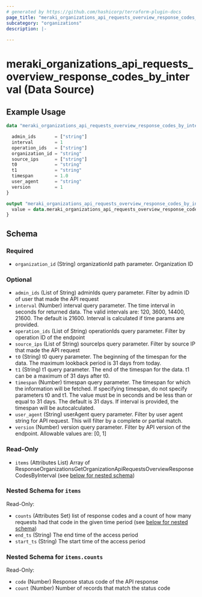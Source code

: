 ```yaml
---
# generated by https://github.com/hashicorp/terraform-plugin-docs
page_title: "meraki_organizations_api_requests_overview_response_codes_by_interval Data Source - terraform-provider-meraki"
subcategory: "organizations"
description: |-
  
---
```


# meraki_organizations_api_requests_overview_response_codes_by_interval (Data Source)



## Example Usage

```terraform
data "meraki_organizations_api_requests_overview_response_codes_by_interval" "example" {

  admin_ids       = ["string"]
  interval        = 1
  operation_ids   = ["string"]
  organization_id = "string"
  source_ips      = ["string"]
  t0              = "string"
  t1              = "string"
  timespan        = 1.0
  user_agent      = "string"
  version         = 1
}

output "meraki_organizations_api_requests_overview_response_codes_by_interval_example" {
  value = data.meraki_organizations_api_requests_overview_response_codes_by_interval.example.items
}
```

<!-- schema generated by tfplugindocs -->
## Schema

### Required

- `organization_id` (String) organizationId path parameter. Organization ID

### Optional

- `admin_ids` (List of String) adminIds query parameter. Filter by admin ID of user that made the API request
- `interval` (Number) interval query parameter. The time interval in seconds for returned data. The valid intervals are: 120, 3600, 14400, 21600. The default is 21600. Interval is calculated if time params are provided.
- `operation_ids` (List of String) operationIds query parameter. Filter by operation ID of the endpoint
- `source_ips` (List of String) sourceIps query parameter. Filter by source IP that made the API request
- `t0` (String) t0 query parameter. The beginning of the timespan for the data. The maximum lookback period is 31 days from today.
- `t1` (String) t1 query parameter. The end of the timespan for the data. t1 can be a maximum of 31 days after t0.
- `timespan` (Number) timespan query parameter. The timespan for which the information will be fetched. If specifying timespan, do not specify parameters t0 and t1. The value must be in seconds and be less than or equal to 31 days. The default is 31 days. If interval is provided, the timespan will be autocalculated.
- `user_agent` (String) userAgent query parameter. Filter by user agent string for API request. This will filter by a complete or partial match.
- `version` (Number) version query parameter. Filter by API version of the endpoint. Allowable values are: [0, 1]

### Read-Only

- `items` (Attributes List) Array of ResponseOrganizationsGetOrganizationApiRequestsOverviewResponseCodesByInterval (see [below for nested schema](#nestedatt--items))

<a id="nestedatt--items"></a>
### Nested Schema for `items`

Read-Only:

- `counts` (Attributes Set) list of response codes and a count of how many requests had that code in the given time period (see [below for nested schema](#nestedatt--items--counts))
- `end_ts` (String) The end time of the access period
- `start_ts` (String) The start time of the access period

<a id="nestedatt--items--counts"></a>
### Nested Schema for `items.counts`

Read-Only:

- `code` (Number) Response status code of the API response
- `count` (Number) Number of records that match the status code
